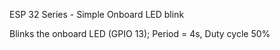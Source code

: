 ESP 32 Series - Simple Onboard LED blink 

Blinks the onboard LED (GPIO 13); Period = 4s, Duty cycle 50%
